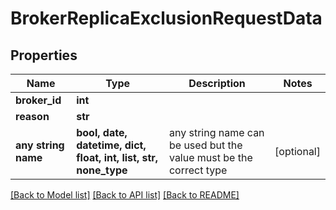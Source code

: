 # BrokerReplicaExclusionRequestData


## Properties
Name | Type | Description | Notes
------------ | ------------- | ------------- | -------------
**broker_id** | **int** |  | 
**reason** | **str** |  | 
**any string name** | **bool, date, datetime, dict, float, int, list, str, none_type** | any string name can be used but the value must be the correct type | [optional]

[[Back to Model list]](../README.md#documentation-for-models) [[Back to API list]](../README.md#documentation-for-api-endpoints) [[Back to README]](../README.md)


